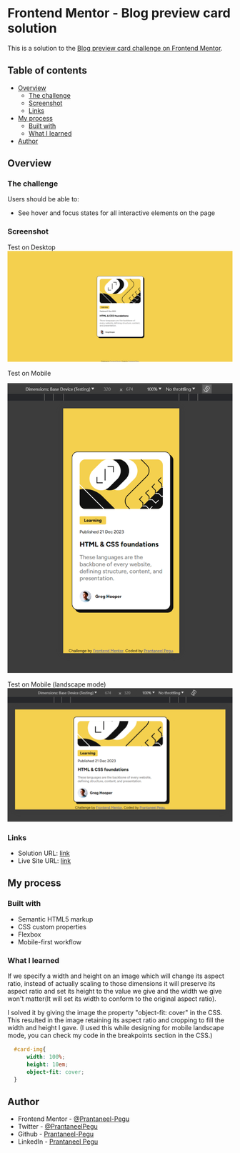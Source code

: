 # Frontend Mentor - Blog preview card solution

This is a solution to the [Blog preview card challenge on Frontend Mentor](https://www.frontendmentor.io/challenges/blog-preview-card-ckPaj01IcS). 

## Table of contents

- [Overview](#overview)
  - [The challenge](#the-challenge)
  - [Screenshot](#screenshot)
  - [Links](#links)
- [My process](#my-process)
  - [Built with](#built-with)
  - [What I learned](#what-i-learned)
- [Author](#author)

## Overview

### The challenge

Users should be able to:

- See hover and focus states for all interactive elements on the page

### Screenshot

Test on Desktop
![Test on Desktop](./completed_project_preview/desktop_test.png)

Test on Mobile

![Test on Mobile](./completed_project_preview/mobile_test.png)

Test on Mobile (landscape mode)
![Test on Mobile (landscape mode)](./completed_project_preview/Mobile_Landscape_Test.png)

### Links

- Solution URL: [link](https://github.com/Prantaneel-Pegu/Frontend_Mentor/tree/c82551ec9e9c6d9f215e98ecbfee5b1fdce8c536/Blog%20Preview%20Card)
- Live Site URL: [link](https://prantaneel-pegu.github.io/Frontend_Mentor/Blog%20Preview%20Card/)

## My process

### Built with

- Semantic HTML5 markup
- CSS custom properties
- Flexbox
- Mobile-first workflow

### What I learned

If we specify a width and height on an image which will change its aspect ratio, instead of actually scaling to those dimensions it will
preserve its aspect ratio and set its height to the value we give and the width we give won't matter(It will set its width to conform to
the original aspect ratio).

I solved it by giving the image the property "object-fit: cover" in the CSS. This resulted in the image retaining its aspect ratio and 
cropping to fill the width and height I gave. (I used this while designing for mobile landscape mode, you can check my code in the breakpoints section in the CSS.)


```css
  #card-img{
      width: 100%;
      height: 10em;
      object-fit: cover;
  }  
```

## Author

- Frontend Mentor - [@Prantaneel-Pegu](https://www.frontendmentor.io/profile/Prantaneel-Pegu)
- Twitter - [@PrantaneelPegu](https://twitter.com/PrantaneelPegu)
- Github - [Prantaneel-Pegu](https://github.com/Prantaneel-Pegu/Frontend_Mentor)
- LinkedIn - [Prantaneel Pegu](https://www.linkedin.com/in/prantaneel-pegu/)


